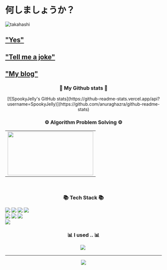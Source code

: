 # 何しましょうか？

![takahashi](https://1.bp.blogspot.com/-xaonqRhznpo/YAk7AcyadYI/AAAAAAAAA5M/xSRRPu70b_QGQq_rShHW2SuMhwDuO_cRACLcBGAsYHQ/s0/GIF.gif)

## ["Yes"](https://fallout.fandom.com/wiki/Noodle_cup_(Fallout_4))
## ["Tell me a joke"](https://github.com/SpookyJelly/SpookyJelly)
## ["My blog"](https://spookyjelly.tistory.com/)

<h3 align="center">🦄 My Github stats 🦄</h3>
<div align="center">
[![SpookyJelly's GitHub stats](https://github-readme-stats.vercel.app/api?username=SpookyJelly)](https://github.com/anuraghazra/github-readme-stats)
</div>

<h3 align="center">⚙ Algorithm Problem Solving ⚙</h3>
<div align="center">
  <table>
    <tr>
      <td>
         <a href="https://solved.ac/metis041"><img height="140px" width="275px" src="http://mazassumnida.wtf/api/v2/generate_badge?boj=metis041" /></a>
      </td>
   </tr>
  </table>
</div><br>

<h3 align="center">📚 Tech Stack 📚</h3>
<p align="center">
  
<img src="https://img.shields.io/badge/Python-3776AB?style=flat-square&logo=Python&logoColor=white"/></a>
  <img src="https://img.shields.io/badge/TypeScript-3178C6?style=flat-square&logo=typeScript&logoColor=white"/></a>
  <img src="https://img.shields.io/badge/JavaScript-F7DF1E?style=flat-square&logo=JavaScript&logoColor=white"/></a>
  <img src="https://img.shields.io/badge/Sass-CC6699?style=flat-square&logo=Sass&logoColor=white"/></a>
  <br>
  <img src="https://img.shields.io/badge/React-61DAFB?style=flat-square&logo=React&logoColor=white"/></a>
  <img src="https://img.shields.io/badge/Vue.js-4FC08D?style=flat-square&logo=Vue.js&logoColor=white"/></a>
  <img src="https://img.shields.io/badge/Django-092E20?style=flat-square&logo=Django&logoColor=white"/>
  <br>
  <img src="https://img.shields.io/badge/Amazon-9A8E25?style=flat-square&logo=Amazon&logoColor=white"/>
  <br>
  

</p>

<div align="center">
  <h3 align="center">📊 I used .. 📊</h3>
  <img src="https://github-readme-stats.vercel.app/api/top-langs/?username=SpookyJelly"/>&nbsp 
  <hr>
<a href="https://hits.seeyoufarm.com"><img src="https://hits.seeyoufarm.com/api/count/incr/badge.svg?url=https%3A%2F%2Fgithub.com%2FSpookyJelly%2Fhit-counter&count_bg=%2379C83D&title_bg=%23555555&icon=&icon_color=%23E7E7E7&title=hits&edge_flat=false"/></a>
</div>
